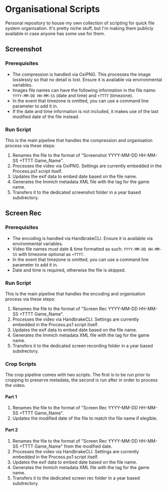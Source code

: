 # Organisational Scripts

Personal repository to house my own collection of scripting for quick file system organisation. It's pretty niche stuff, but I'm making them publicly available in case anyone has some use for them.

## Screenshot

### Prerequisites
- The compression is handled via OxiPNG. This processes the image losslessly so that no detail is lost. Ensure it is available via environmental variables.
- Images file names can have the following information in the file name: `YYYY-MM-DD HH-MM-SS` (date and time) and `+TTTT` (timezone).
- In the event that timezone is omitted, you can use a command line parameter to add it in.
- If the date and time information is not included, it makes use of the last modified date of the file instead.
  
### Run Script
This is the main pipeline that handles the compression and organisation process via these steps:
1. Renames the file to the format of "Screenshot YYYY-MM-DD HH-MM-SS +TTTT Game_Name".
2. Processes the video via OxiPNG. Settings are currently embedded in the Process.ps1 script itself.
3. Updates the exif data to embed date based on the file name.
4. Generates the Immich metadata XML file with the tag for the game name.
5. Transfers it to the dedicated screenshot folder in a year based subdrectory.

## Screen Rec

### Prerequisites
- The encoding is handled via HandbrakeCLI. Ensure it is available via environmental variables.
- Video file names must date & time formatted as such: `YYYY-MM-DD HH-MM-SS` with timezone optional as `+TTTT`.
- In the event that timezone is omitted, you can use a command line parameter to add it in.
- Date and time is required, otherwise the file is skipped.

### Run Script

This is the main pipeline that handles the encoding and organisation process via these steps:

1. Renames the file to the format of "Screen Rec YYYY-MM-DD HH-MM-SS +TTTT Game_Name".
2. Processes the video via HandbrakeCLI. Settings are currently embedded in the Process.ps1 script itself.
3. Updates the exif data to embed date based on the file name.
4. Generates the Immich metadata XML file with the tag for the game name.
5. Transfers it to the dedicated screen recording folder in a year based subdrectory.

### Crop Scripts
The crop pipeline comes with two scripts. The first is to be run prior to cropping to preserve metadata, the second is run after in order to process the video.

#### Part 1
1. Renames the file to the format of "Screen Rec YYYY-MM-DD HH-MM-SS +TTTT Game_Name".
2. Updates the modified date of the file to match the file name if elegible.

#### Part 2
1. Renames the file to the format of "Screen Rec YYYY-MM-DD HH-MM-SS +TTTT Game_Name" from the modified date.
2. Processes the video via HandbrakeCLI. Settings are currently embedded in the Process.ps1 script itself.
3. Updates the exif data to embed date based on the file name.
4. Generates the Immich metadata XML file with the tag for the game name.
5. Transfers it to the dedicated screen rec folder in a year based subdrectory.
